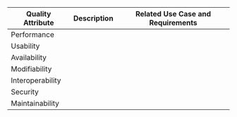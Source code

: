 | Quality Attribute | Description | Related Use Case and Requirements |
|---|---|---|
| Performance |  |  |
| Usability |  |  |
| Availability |  |  |
| Modifiability |  |  |
| Interoperability |  |  |
| Security |  |  |
| Maintainability |  |  |

